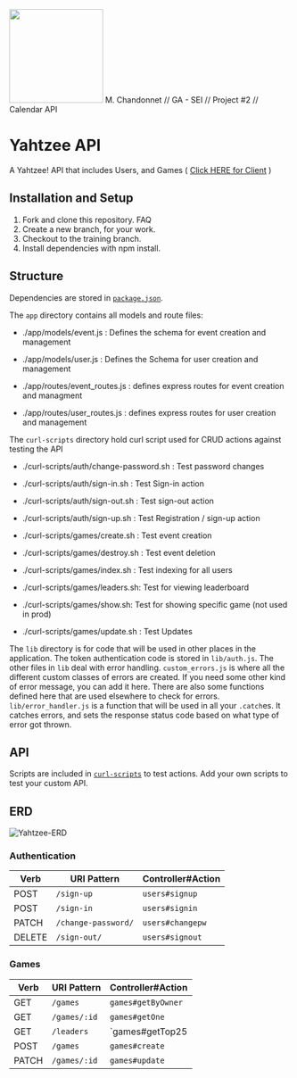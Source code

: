 <img src=https://user-images.githubusercontent.com/21346239/91862876-7bf3f580-ec3c-11ea-94d6-5236f3867a9c.png width="168" height="168">
M. Chandonnet // GA - SEI // Project #2 // Calendar API

# Yahtzee API

A Yahtzee! API that includes Users, and Games  ( [Click HERE for Client](https://github.com/mchandonnet/yahtzee) )


## Installation and Setup
1. Fork and clone this repository. FAQ
2. Create a new branch, for your work.
3. Checkout to the training branch.
4. Install dependencies with npm install.

## Structure

Dependencies are stored in [`package.json`](package.json).

The `app` directory contains all models and route files:

+ ./app/models/event.js : Defines the schema for event creation and management
+ ./app/models/user.js : Defines the Schema for user creation and management

+ ./app/routes/event_routes.js : defines express routes for event creation and managment
+ ./app/routes/user_routes.js : defines express routes for user creation and management


The `curl-scripts` directory hold curl script used for CRUD actions against testing the API

+ ./curl-scripts/auth/change-password.sh : Test password changes
+ ./curl-scripts/auth/sign-in.sh : Test Sign-in action
+ ./curl-scripts/auth/sign-out.sh : Test sign-out action
+ ./curl-scripts/auth/sign-up.sh : Test Registration / sign-up action

+ ./curl-scripts/games/create.sh : Test event creation
+ ./curl-scripts/games/destroy.sh : Test event deletion
+ ./curl-scripts/games/index.sh : Test indexing for all users
+ ./curl-scripts/games/leaders.sh: Test for viewing leaderboard
+ ./curl-scripts/games/show.sh: Test for showing specific game (not used in prod)
+ ./curl-scripts/games/update.sh : Test Updates


The `lib` directory is for code that will be used in other places in the
application. The token authentication code is stored in `lib/auth.js`. The
other files in `lib` deal with error handling. `custom_errors.js` is where all
the different custom classes of errors are created. If you need some other kind
of error message, you can add it here. There are also some functions defined
here that are used elsewhere to check for errors. `lib/error_handler.js` is a
function that will be used in all your `.catch`es. It catches errors, and sets
the response status code based on what type of error got thrown.


## API

Scripts are included in [`curl-scripts`](curl-scripts) to test actions.
Add your own scripts to test your custom API.

## ERD

![Yahtzee-ERD](https://user-images.githubusercontent.com/21346239/97820834-fad9ce80-1c7d-11eb-9413-dc15ea9d31e3.png)


### Authentication

| Verb   | URI Pattern            | Controller#Action |
|--------|------------------------|-------------------|
| POST   | `/sign-up`             | `users#signup`    |
| POST   | `/sign-in`             | `users#signin`    |
| PATCH  | `/change-password/`    | `users#changepw`  |
| DELETE | `/sign-out/`           | `users#signout`   |

### Games
| Verb   | URI Pattern            | Controller#Action  |
|--------|------------------------|--------------------|
| GET    | `/games`               | `games#getByOwner` |
| GET    | `/games/:id`           | `games#getOne`     |
| GET    | `/leaders`             | `games#getTop25    |
| POST   | `/games`               | `games#create`     |
| PATCH  | `/games/:id`           | `games#update`     |


